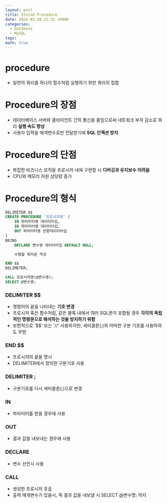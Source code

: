 ```yaml
---
layout: post
title: Stored Procedure
date: 2024-02-28 21:32 +0900
categories:
  - Database
  - MySQL
tags: 
math: true
---
```

# procedure


- 일련의 쿼리를 하나의 함수처럼 실행하기 위한 쿼리의 집합

# Procedure의 장점


-  데이터베이스 서버와 클라이언트 간의 통신을 줄임으로써 네트워크 부하 감소로 쿼리 **실행 속도 향상**
-  사용자 입력을 매개변수로만 전달받기에 **SQL 인젝션 방지**

# Procedure의 단점


- 복잡한 비즈니스 로직을 프로시저 내에 구현할 시 **디버깅과 유지보수 어려움**
- CPU와 메모리 자원 상당량 증가

# Procedure의 형식

```sql
DELIMITER $$
CREATE PROCEDURE '프로시저명' (
	IN 파라미터명 데이터타입,
	IN 파라미터명 데이터타입,
	OUT 파라미터명 반환데이터타입
)
BEING
	DECLARE 변수명 데이터타입 DEFAULT NULL;

	수행할 쿼리문 작성

END $$
DELIMETER;

CALL 프로시저명(@변수명);
SELECT @변수명;
```


### DELIMITER \$\$


- 명령어의 끝을 나타내는 **기호 변경**
- 프로시저 혹은 함수처럼, 같은 블록 내에서 여러 SQL문이 포함될 경우 **각각의 독립적인 명령문으로 해석하는 것을 방지하기 위함**
- 보편적으로 '\$\$' 또는 '//' 사용하지만, 세미콜론(;)외 어떠한 구분 기호를 사용하여도 무방

### END \$\$


- 프로시저의 끝을 명시
- DELIMITER에서 정의한 구분기호 사용

### DELIMITER ;


- 구분기호를 다시 세미콜론(;)으로 변경

### IN


- 파라미터를 받을 경우에 사용

### OUT


- 결과 값을 내보내는 경우에 사용

### DECLARE


- 변수 선언시 사용


### CALL


- 생성한 프로시저 호출
- 출력 매개변수가 있을시, 즉 결과 값을 내보낼 시 SELECT @변수명; 까지